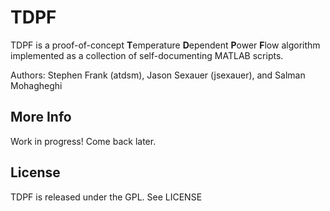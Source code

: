 # TDPF #

TDPF is a proof-of-concept **T**emperature **D**ependent **P**ower **F**low
algorithm implemented as a collection of self-documenting MATLAB scripts.

Authors: Stephen Frank (atdsm), Jason Sexauer (jsexauer), and Salman Mohagheghi

## More Info ##
Work in progress! Come back later.

## License ##
TDPF is released under the GPL. See LICENSE